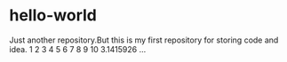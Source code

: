 # hello-world
Just another repository.But this is my first repository for storing code and idea.
1 2 3 4 5 6 7 8 9 10  3.1415926  ...
